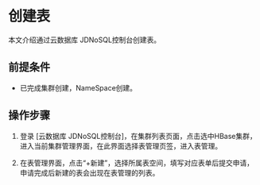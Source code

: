 # 创建表

本文介绍通过云数据库 JDNoSQL控制台创建表。

## 前提条件

- 已完成集群创建，NameSpace创建。

## 操作步骤

1.	登录 [云数据库 JDNoSQL控制台]，在集群列表页面，点击选中HBase集群，进入当前集群管理界面，在此界面选择表管理页签，进入表管理。

2.	在表管理界面，点击“+新建”，选择所属表空间，填写对应表单后提交申请，申请完成后新建的表会出现在表管理的列表。



